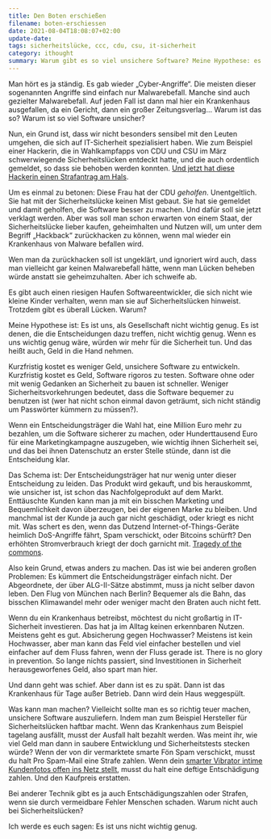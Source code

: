 ```yaml
---
title: Den Boten erschießen
filename: boten-erschiessen
date: 2021-08-04T18:08:07+02:00
update-date:
tags: sicherheitslücke, ccc, cdu, csu, it-sicherheit
category: ithought
summary: Warum gibt es so viel unsichere Software? Meine Hypothese: es ist uns nicht wichtig genug.
---
```


Man hört es ja ständig. Es gab wieder „Cyber-Angriffe“. Die meisten dieser sogenannten Angriffe sind einfach nur Malwarebefall. Manche sind auch gezielter Malwarebefall. Auf jeden Fall ist dann mal hier ein Krankenhaus ausgefallen, da ein Gericht, dann ein großer Zeitungsverlag… Warum ist das so? Warum ist so viel Software unsicher?

Nun, ein Grund ist, dass wir nicht besonders sensibel mit den Leuten umgehen, die sich auf IT-Sicherheit spezialisiert haben. Wie zum Beispiel einer Hackerin, die in Wahlkampfapps von CDU und CSU im März schwerwiegende Sicherheitslücken entdeckt hatte, und die auch ordentlich gemeldet, so dass sie behoben werden konnten. [Und jetzt hat diese Hackerin einen Strafantrag am Hals](https://www.ccc.de/de/updates/2021/ccc-meldet-keine-sicherheitslucken-mehr-an-cdu).

Um es einmal zu betonen: Diese Frau hat der CDU _geholfen_. Unentgeltlich. Sie hat mit der Sicherheitslücke keinen Mist gebaut. Sie hat sie gemeldet und damit geholfen, die Software besser zu machen. Und dafür soll sie jetzt verklagt werden. Aber was soll man schon erwarten von einem Staat, der Sicherheitslücke lieber kaufen, geheimhalten und Nutzen will, um unter dem Begriff „Hackback“ zurückhacken zu können, wenn mal wieder ein Krankenhaus von Malware befallen wird.

Wen man da zurückhacken soll ist ungeklärt, und ignoriert wird auch, dass man vielleicht gar keinen Malwarebefall hätte, wenn man Lücken beheben würde anstatt sie geheimzuhalten. Aber ich schweife ab.

Es gibt auch einen riesigen Haufen Softwareentwickler, die sich nicht wie kleine Kinder verhalten, wenn man sie auf Sicherheitslücken hinweist. Trotzdem gibt es überall Lücken. Warum?

Meine Hypothese ist: Es ist uns, als Gesellschaft nicht wichtig genug. Es ist denen, die die Entscheidungen dazu treffen, nicht wichtig genug. Wenn es uns wichtig genug wäre, würden wir mehr für die Sicherheit tun. Und das heißt auch, Geld in die Hand nehmen.

Kurzfristig kostet es weniger Geld, unsichere Software zu entwickeln. Kurzfristig kostet es Geld, Software rigoros zu testen. Software ohne oder mit wenig Gedanken an Sicherheit zu bauen ist schneller. Weniger Sicherheitsvorkehrungen bedeutet, dass die Software bequemer zu benutzen ist (wer hat nicht schon einmal davon geträumt, sich nicht ständig um Passwörter kümmern zu müssen?).

Wenn ein Entscheidungsträger die Wahl hat, eine Million Euro mehr zu bezahlen, um die Software sicherer zu machen, oder Hunderttausend Euro für eine Marketingkampagne auszugeben, wie wichtig ihnen Sicherheit sei, und das bei ihnen Datenschutz an erster Stelle stünde, dann ist die Entscheidung klar.

Das Schema ist: Der Entscheidungsträger hat nur wenig unter dieser Entscheidung zu leiden. Das Produkt wird gekauft, und bis herauskommt, wie unsicher ist, ist schon das Nachfolgeprodukt auf dem Markt. Enttäuschte Kunden kann man ja mit ein bisschen Marketing und Bequemlichkeit davon überzeugen, bei der eigenen Marke zu bleiben. Und manchmal ist der Kunde ja auch gar nicht geschädigt, oder kriegt es nicht mit. Was schert es den, wenn das Dutzend Internet-of-Things-Geräte heimlich DoS-Angriffe fährt, Spam verschickt, oder Bitcoins schürft? Den erhöhten Stromverbrauch kriegt der doch garnicht mit. [Tragedy of the commons](https://de.wikipedia.org/wiki/Tragik_der_Allmende).

Also kein Grund, etwas anders zu machen. Das ist wie bei anderen großen Problemen: Es kümmert die Entscheidungsträger einfach nicht. Der Abgeordnete, der über ALG-II-Sätze abstimmt, muss ja nicht selber davon leben. Den Flug von München nach Berlin? Bequemer als die Bahn, das bisschen Klimawandel mehr oder weniger macht den Braten auch nicht fett.

Wenn du ein Krankenhaus betreibst, möchtest du nicht großartig in IT-Sicherheit investieren. Das hat ja im Alltag keinen erkennbaren Nutzen. Meistens geht es gut. Absicherung gegen Hochwasser? Meistens ist kein Hochwasser, aber man kann das Feld viel einfacher bestellen und viel einfacher auf dem Fluss fahren, wenn der Fluss gerade ist. There is no glory in prevention. So lange nichts passiert, sind Investitionen in Sicherheit herausgeworfenes Geld, also spart man hier.

Und dann geht was schief. Aber dann ist es zu spät. Dann ist das Krankenhaus für Tage außer Betrieb. Dann wird dein Haus weggespült.

Was kann man machen? Vielleicht sollte man es so richtig teuer machen, unsichere Software auszuliefern. Indem man zum Beispiel Hersteller für Sicherheitslücken haftbar macht. Wenn das Krankenhaus zum Beispiel tagelang ausfällt, musst der Ausfall halt bezahlt werden. Was meint ihr, wie viel Geld man dann in saubere Entwicklung und Sicherheitstests stecken würde? Wenn der von dir vermarktete smarte Fön Spam verschickt, musst du halt Pro Spam-Mail eine Strafe zahlen. Wenn dein [smarter Vibrator intime Kundenfotos offen ins Netz stellt](https://media.ccc.de/v/35c3-9523-internet_of_dongs), musst du halt eine deftige Entschädigung zahlen. Und den Kaufpreis erstatten.

Bei anderer Technik gibt es ja auch Entschädigungszahlen oder Strafen, wenn sie durch vermeidbare Fehler Menschen schaden. Warum nicht auch bei Sicherheitslücken?

Ich werde es euch sagen: Es ist uns nicht wichtig genug.
